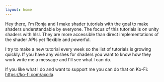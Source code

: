 ```yaml
---
layout: home
---
```


Hey there, I'm Ronja and I make shader tutorials with the goal to make shaders understandable by everyone. 
The focus of this tutorials is on unity shaders with hlsl. They are more accessible than direct implementations of the shader APIs yet flexible and powerful.

I try to make a new tutorial every week so the list of tutorials is growing quickly. If you have any wishes for shaders you want to know how they work write me a message and I'll see what I can do.

If you like what I do and want to support me you can do that on Ko-Fi: <https://ko-fi.com/axoila>.